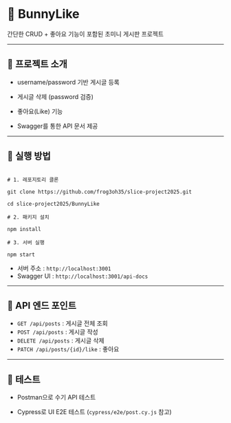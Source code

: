 # 🐰 BunnyLike

간단한 CRUD + 좋아요 기능이 포함된 초미니 게시판 프로젝트



---



## 📌 프로젝트 소개

- username/password 기반 게시글 등록

- 게시글 삭제 (password 검증)

- 좋아요(Like) 기능

- Swagger를 통한 API 문서 제공



---



## 🚀 실행 방법

```

# 1. 레포지토리 클론

git clone https://github.com/frog3oh35/slice-project2025.git

cd slice-project2025/BunnyLike

# 2. 패키지 설치

npm install

# 3. 서버 실행

npm start

```

* 서버 주소 : `http://localhost:3001`
* Swagger UI : `http://localhost:3001/api-docs`



---



## 📖 API 엔드 포인트

* `GET /api/posts` : 게시글 전체 조회
* `POST /api/posts` : 게시글 작성
* `DELETE /api/posts` : 게시글 삭제
* `PATCH /api/posts/{id}/like` : 좋아요



---



## 🧪 테스트

* Postman으로 수기 API 테스트

* Cypress로 UI E2E 테스트 (`cypress/e2e/post.cy.js` 참고)
